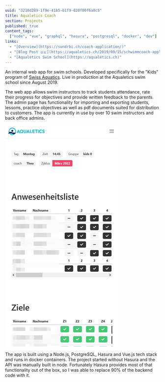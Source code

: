 ```yaml
---
uuid: "3210d289-1f9e-41b5-b1f9-d20f00f6a0c5"
title: Aqualetics Coach
section: Projects
published: true
content_tags:
  ["node", "vue", "graphql", "hasura", "postgresql", "docker", "dev"]
links:
  - "[Overview](https://sundrbi.ch/coach-application/)"
  - "[Blog Post 🇩🇪](https://aqualetics.ch/2019/09/15/schwimmcoach-applikation-innovation/)"
  - "[Aqualetics Swim School](https://aqualetics.ch)"
---
```


An internal web app for swim schools. Developed specifically for the "Kids" program of [Swiss Aquatics](https://www.swiss-aquatics.ch/sport-fuer-alle/kids-learn-to-swim/ausbildungssystem/). Live in production at the Aqualetics swim school since August 2019.

The web app allows swim instructors to track students attendance, rate their progress for objectives and provide written feedback to the parents.
The admin page has functionality for importing and exporting students, lessons, practice objectives as well as pdf documents suited for distribution to customers. The app is currently in use by over 10 swim instructors and back office admins.

![Screenshot of the coaches view](/assets/aqualetics-coach-screenshot.png)

The app is built using a Node.js, PostgreSQL, Hasura and Vue.js tech stack and runs in docker containers. The project started without Hasura and the API was manually built in node. Fortunately Hasura provides most of that functionality out of the box, so I was able to replace 90% of the backend code with it.
